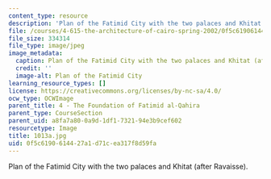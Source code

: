 ```yaml
---
content_type: resource
description: 'Plan of the Fatimid City with the two palaces and Khitat (after Ravaisse). '
file: /courses/4-615-the-architecture-of-cairo-spring-2002/0f5c6190614427a1d71cea317f8d59fa_1013a.jpg
file_size: 334314
file_type: image/jpeg
image_metadata:
  caption: Plan of the Fatimid City with the two palaces and Khitat (after Ravaisse).
  credit: ''
  image-alt: Plan of the Fatimid City
learning_resource_types: []
license: https://creativecommons.org/licenses/by-nc-sa/4.0/
ocw_type: OCWImage
parent_title: 4 - The Foundation of Fatimid al-Qahira
parent_type: CourseSection
parent_uid: a8fa7a80-0a9d-1df1-7321-94e3b9cef602
resourcetype: Image
title: 1013a.jpg
uid: 0f5c6190-6144-27a1-d71c-ea317f8d59fa
---
```

Plan of the Fatimid City with the two palaces and Khitat (after Ravaisse). 